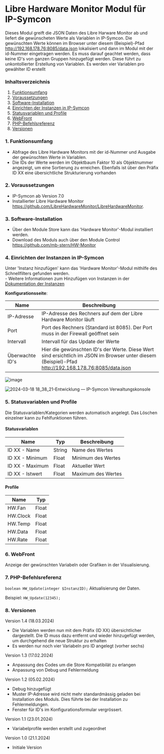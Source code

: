 # Libre Hardware Monitor Modul für IP-Symcon
Dieses Modul greift die JSON Daten des Libre Harware Monitor ab und liefert die gewünscheten Werte als Variablen in IP-Symcon.
Die gewünschten Werte können im Browser unter diesem (Beispiel)-Pfad http://192.168.178.76:8085/data.json lokalisiert und dann im Modul mit der id-Nummer eingetragen werden.
Es muss darauf geachtet werden, dass keine ID's von ganzen Gruppen hinzugefügt werden. Diese führt zu unkontollierter Erstellung von Variablen. Es werden vier Variablen pro gewählter ID erstellt

### Inhaltsverzeichnis

1. [Funktionsumfang](#1-funktionsumfang)
2. [Voraussetzungen](#2-voraussetzungen)
3. [Software-Installation](#3-software-installation)
4. [Einrichten der Instanzen in IP-Symcon](#4-einrichten-der-instanzen-in-ip-symcon)
5. [Statusvariablen und Profile](#5-statusvariablen-und-profile)
6. [WebFront](#6-webfront)
7. [PHP-Befehlsreferenz](#7-php-befehlsreferenz)
8. [Versionen](#8-versionen)

### 1. Funktionsumfang

* Abfrage des Libre Hardware Monitors mit der id-Nummer und Ausgabe der gewünschten Werte in Variablen.
* Die IDs der Werte werden im Objektbaum Faktor 10 als Objektnummer angezeigt, um eine Sortierung zu erreichen. Ebenfalls ist über den Präfix ID XX eine übersichtliche Strukturierung vorhanden

### 2. Voraussetzungen

- IP-Symcon ab Version 7.0
- Installierter Libre Hardware Monitor https://github.com/LibreHardwareMonitor/LibreHardwareMonitor.

### 3. Software-Installation

* Über den Module Store kann das 'Hardware Monitor'-Modul installiert werden.
* Download des Moduls auch über den Module Control https://github.com/mb-stern/HW-Monitor

### 4. Einrichten der Instanzen in IP-Symcon

 Unter 'Instanz hinzufügen' kann das 'Hardware Monitor'-Modul mithilfe des Schnellfilters gefunden werden.  
	- Weitere Informationen zum Hinzufügen von Instanzen in der [Dokumentation der Instanzen](https://www.symcon.de/service/dokumentation/konzepte/instanzen/#Instanz_hinzufügen)

__Konfigurationsseite__:

Name     | Beschreibung
-------- | ------------------
IP-Adresse 		|  IP-Adresse des Rechners auf dem der Libre Hardware Monitor läuft
Port       		|  Port des Rechners (Standard ist 8085). Der Port muss in der Firewall geöffnet sein
Intervall  		|  Intervall für das Update der Werte
Überwachte ID's	|  Hier die gewünschten ID's der Werte. Diese Wert sind ersichtlich im JSON im Browser unter diesem (Beispiel)-Pfad http://192.168.178.76:8085/data.json

![image](https://github.com/mb-stern/HW-Monitor/assets/95777848/d107d460-658c-4279-bcd2-681bf1cba80b)

![2024-03-18 18_38_21-Entwicklung — IP-Symcon Verwaltungskonsole](https://github.com/mb-stern/HW-Monitor/assets/95777848/90f3d0f4-7684-4b4c-ac52-76152d864dbf)

### 5. Statusvariablen und Profile

Die Statusvariablen/Kategorien werden automatisch angelegt. Das Löschen einzelner kann zu Fehlfunktionen führen.

#### Statusvariablen

Name   | Typ     | Beschreibung
------ | ------- | ------------
ID XX - Name    |   String   |	Name des Wertes
ID XX - Minimum |   Float    |	Minimum des Wertes
ID XX - Maximum |   Float    |	Aktueller Wert
ID XX - Istwert |   Float    |	Maximum des Wertes


#### Profile

Name   | Typ
------ | -------
HW.Fan    | Float
HW.Clock  | Float
HW.Temp   | Float
HW.Data   | Float
HW.Rate   | Float

### 6. WebFront

Anzeige der gewünschten Variabeln oder Grafiken in der Visualisierung.

### 7. PHP-Befehlsreferenz

`boolean HW_Update(integer $InstanzID);`
Aktualisierung der Daten.

Beispiel:
`HW_Update(12345);`

### 8. Versionen

Version 1.4 (18.03.2024)
* Die Variablen werden nun mit dem Präfix (ID XX) übersichtlicher dargestellt. Die ID muss dazu entfernt und wieder hinzugefügt werden, um durchgehend die neue Struktur zu erhalten
* Es werden nur noch vier Variabeln pro ID angelegt (vorher sechs)

Version 1.3 (17.02.2024)
* Anpassung des Codes um die Store Kompatibilät zu erlangen
* Anpassung von Debug und Fehlermeldung

Version 1.2 (05.02.2024)
* Debug hinzugefügt
* Muster IP-Adresse wird nicht mehr standardmässig geladen bei Installation des Moduls. Dies führte bei der Installation zu Fehlermeldungen.
* Fenster für ID's im Konfigurationsformular vergrössert.

Version 1.1 (23.01.2024)
* Variabelprofile werden erstellt und zugeordnet

Version 1.0 (21.1.2024)
* Initiale Version
